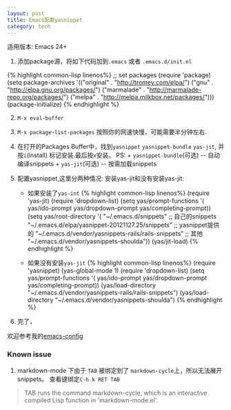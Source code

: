 ```yaml
---
layout: post
title: Emacs配置yasnippet
category: tech
---
```

适用版本: Emacs 24+

1. 添加package源，将如下代码加到`.emacs` 或者 `.emacs.d/init.el`

{% highlight common-lisp linenos%}
;; set packages
(require 'package)
(setq package-archives
      '(("original"    . "http://tromey.com/elpa/")
        ("gnu"         . "http://elpa.gnu.org/packages/")
        ("marmalade"   . "http://marmalade-repo.org/packages/")
        ("melpa"       . "http://melpa.milkbox.net/packages/")))
(package-initialize)
{% endhighlight %}


2. `M-x eval-buffer`
3. `M-x package-list-packages` 按照你的网速快慢，可能需要半分钟左右.
4. 在打开的Packages Buffer中，找到`yasnippet` `yasnippet-bundle` `yas-jit`, 并按`i`(install)
   标记安装.最后按`x`安装。
   PS:
       + `yasnippet-bundle`(可选) -- 自动编译snippets
       + `yas-jit`(可选) -- 按需加载snippets
5. 配置yasnippet,这里分两种情况: 安装yas-jit和没有安装yas-jit:
   + 如果安装了`yas-int`
{% highlight common-lisp linenos%}
(require 'yas-jit)
(require 'dropdown-list)
(setq yas/prompt-functions '(
                             yas/ido-prompt
                             yas/dropdown-prompt
                             yas/completing-prompt))
(setq yas/root-directory '(
                           "~/.emacs.d/snippets" ;; 自己的snippets
                           "~/.emacs.d/elpa/yasnippet-20121127.25/snippets" ;; yasnippet提供的
                           "~/.emacs.d/vendor/yasnippets-rails/rails-snippets" ;; 其他
                           "~/.emacs.d/vendor/yasnippets-shoulda"))
(yas/jit-load)
{% endhighlight %}

   + 如果没有安装`yas-jit`
{% highlight common-lisp linenos%}
(require 'yasnippet)
(yas-global-mode 1)
(require 'dropdown-list)
(setq yas/prompt-functions '( yas/ido-prompt
                              yas/dropdown-prompt
                              yas/completing-prompt))
(yas/load-directory "~/.emacs.d/vendor/yasnippets-rails/rails-snippets")
(yas/load-directory "~/.emacs.d/vendor/yasnippets-shoulda")
{% endhighlight %}

6. 完了，

欢迎参考我的[emacs-config](http://github.com/lenage/emacs-config)

### Known issue

1. markdown-mode 下由于 `TAB` 被绑定到了 `markdown-cycle`上，所以无法展开snippets。
   查看键绑定`C-h k RET TAB`

> TAB runs the command markdown-cycle, which is an interactive compiled Lisp function in 'markdown-mode.el'.

